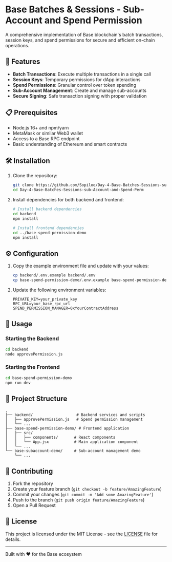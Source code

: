 # Base Batches & Sessions - Sub-Account and Spend Permission

A comprehensive implementation of Base blockchain's batch transactions, session keys, and spend permissions for secure and efficient on-chain operations.

## 🚀 Features

- **Batch Transactions**: Execute multiple transactions in a single call
- **Session Keys**: Temporary permissions for dApp interactions
- **Spend Permissions**: Granular control over token spending
- **Sub-Account Management**: Create and manage sub-accounts
- **Secure Signing**: Safe transaction signing with proper validation

## 📋 Prerequisites

- Node.js 16+ and npm/yarn
- MetaMask or similar Web3 wallet
- Access to a Base RPC endpoint
- Basic understanding of Ethereum and smart contracts

## 🛠 Installation

1. Clone the repository:
   ```bash
   git clone https://github.com/Sopiloo/Day-4-Base-Batches-Sessions-sub-Account-and-Spend-Perm.git
   cd Day-4-Base-Batches-Sessions-sub-Account-and-Spend-Perm
   ```

2. Install dependencies for both backend and frontend:
   ```bash
   # Install backend dependencies
   cd backend
   npm install
   
   # Install frontend dependencies
   cd ../base-spend-permission-demo
   npm install
   ```

## ⚙️ Configuration

1. Copy the example environment file and update with your values:
   ```bash
   cp backend/.env.example backend/.env
   cp base-spend-permission-demo/.env.example base-spend-permission-demo/.env.local
   ```

2. Update the following environment variables:
   ```
   PRIVATE_KEY=your_private_key
   RPC_URL=your_base_rpc_url
   SPEND_PERMISSION_MANAGER=0xYourContractAddress
   ```

## 🚦 Usage

### Starting the Backend
```bash
cd backend
node approvePermission.js
```

### Starting the Frontend
```bash
cd base-spend-permission-demo
npm run dev
```

## 📁 Project Structure

```
.
├── backend/                   # Backend services and scripts
│   ├── approvePermission.js   # Spend permission management
│   └── ...
├── base-spend-permission-demo/ # Frontend application
│   ├── src/
│   │   ├── components/       # React components
│   │   └── App.jsx           # Main application component
│   └── ...
└── base-subaccount-demo/     # Sub-account management demo
    └── ...
```

## 🤝 Contributing

1. Fork the repository
2. Create your feature branch (`git checkout -b feature/AmazingFeature`)
3. Commit your changes (`git commit -m 'Add some AmazingFeature'`)
4. Push to the branch (`git push origin feature/AmazingFeature`)
5. Open a Pull Request

## 📄 License

This project is licensed under the MIT License - see the [LICENSE](LICENSE) file for details.

---

Built with ❤️ for the Base ecosystem
